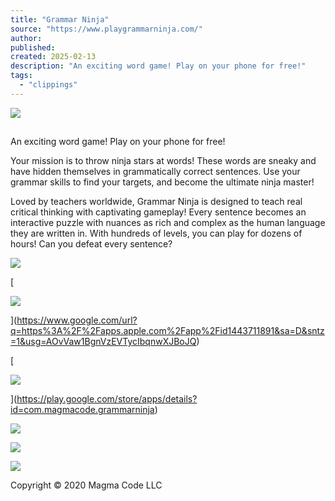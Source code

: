 ```yaml
---
title: "Grammar Ninja"
source: "https://www.playgrammarninja.com/"
author:
published:
created: 2025-02-13
description: "An exciting word game! Play on your phone for free!"
tags:
  - "clippings"
---
```

![](https://lh3.googleusercontent.com/ZoTfPJDmdCvyX2jgz7IRvdpZk0e30FAbL1c63evfEnLwlIxANzywphyghbXV-L3Ha2236ilUvlHiZJNvzJssiEVY8aSNTbV2YR5a9Jz52JO0NCp8=w1280)

## 

An exciting word game! Play on your phone for free!

Your mission is to throw ninja stars at words! These words are sneaky and have hidden themselves in grammatically correct sentences. Use your grammar skills to find your targets, and become the ultimate ninja master!

Loved by teachers worldwide, Grammar Ninja is designed to teach real critical thinking with captivating gameplay! Every sentence becomes an interactive puzzle with nuances as rich and complex as the human language they are written in. With hundreds of levels, you can play for dozens of hours! Can you defeat every sentence?

![](https://www.youtube.com/watch?v=qpVjrQm0eP4)

[

![](https://lh6.googleusercontent.com/zYJ1kpKR9WZJs89ah1dsrX9UfplCZcZD7tzuegxF0L1i2wcNavSBr6UvToggqU6CunDDLXG57BJIJbdiEl0v23c0Nf7sMXBqnbjJm7_He_W8GcP3=w1280)

](https://www.google.com/url?q=https%3A%2F%2Fapps.apple.com%2Fapp%2Fid1443711891&sa=D&sntz=1&usg=AOvVaw1BgnVzEVTycIbqnwXJBoJQ)

[

![](https://lh4.googleusercontent.com/8Y2YuWmTWyO86RO6rnwHRDlmBBtaCbKOoO2vfKZPaRkInvWbV8MRdKtuvPEGm53ipUfan6YK0LNELEIM93T7aXlmCgvgVaSlROgB7fcsL_SaAL5s=w1280)

](https://play.google.com/store/apps/details?id=com.magmacode.grammarninja)

![](https://lh6.googleusercontent.com/S5Ie-eQs6_i4v0uBjBD4UaaFR1UFH8p1X2kGaSI7CGPCWYiC9QdRSCLljHOAOZt3BhTCSg=w1280)

![](https://lh3.googleusercontent.com/L2gYAnYWgp5Qkdu-8F7_xVPisljApf6RZlKdnho9mWRQ_4qlj-jY4dGWFkdpSEAg1ni58Q=w1280)

![](https://lh3.googleusercontent.com/Yrjz6_mszLaBjKbgwBL5C4Bq335OLw0bw9eONFVNu5Vuq89ylNgx8oZCgHRUEqdMdSKmiQ=w1280)

Copyright © 2020 Magma Code LLC